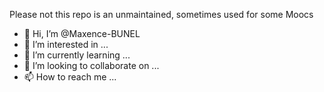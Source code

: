 Please not this repo is an unmaintained, sometimes used for some Moocs

- 👋 Hi, I’m @Maxence-BUNEL
- 👀 I’m interested in ...
- 🌱 I’m currently learning ...
- 💞️ I’m looking to collaborate on ...
- 📫 How to reach me ...

<!---
Maxence-BUNEL/Maxence-BUNEL is a ✨ special ✨ repository because its `README.md` (this file) appears on your GitHub profile.
You can click the Preview link to take a look at your changes.
--->
